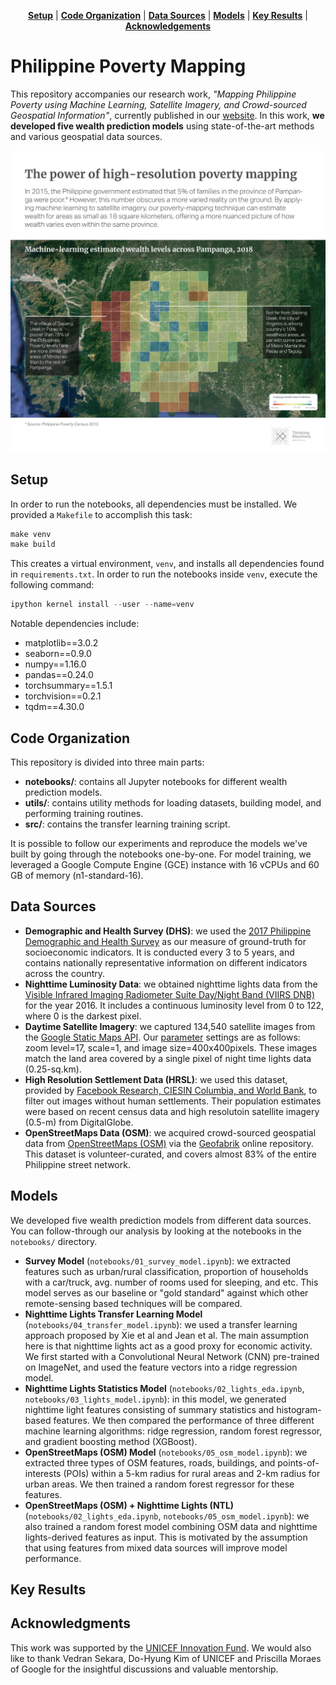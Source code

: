 <p align="center">
<b><a href="#setup">Setup</a></b>
|
<b><a href="#code-organization">Code Organization</a></b>
|
<b><a href="#data-sources">Data Sources</a></b>
|
<b><a href="#models">Models</a></b>
|
<b><a href="#key-results">Key Results</a></b>
|
<b><a href="#acknowledgements">Acknowledgements</a></b>
</p>

# Philippine Poverty Mapping

This repository accompanies our research work, *"Mapping Philippine Poverty
using Machine Learning, Satellite Imagery, and Crowd-sourced Geospatial
Information"*, currently published in our
[website](https://stories.thinkingmachin.es/philippines-most-vulnerable-communities/).
In this work, **we developed five wealth prediction models** using
state-of-the-art methods and various geospatial data sources.

![pampanga map](./assets/pampanga-map.jpg)


## Setup

In order to run the notebooks, all dependencies must be installed. We provided
a `Makefile` to accomplish this task:

```s
make venv
make build
```

This creates a virtual environment, `venv`, and installs all dependencies found
in `requirements.txt`. In order to run the notebooks inside `venv`, execute the
following command:

```s
ipython kernel install --user --name=venv
```

Notable dependencies include:
- matplotlib==3.0.2
- seaborn==0.9.0
- numpy==1.16.0
- pandas==0.24.0
- torchsummary==1.5.1
- torchvision==0.2.1
- tqdm==4.30.0

## Code Organization 

This repository is divided into three main parts:
- **notebooks/**: contains all Jupyter notebooks for different wealth
    prediction models.
- **utils/**: contains utility methods for loading datasets, building model, and
   performing training routines. 
- **src/**: contains the transfer learning training script.

It is possible to follow our experiments and reproduce the models we've built
by going through the notebooks one-by-one. For model training, we leveraged a
Google Compute Engine (GCE) instance with 16 vCPUs and 60 GB of memory
(n1-standard-16). 

## Data Sources

- **Demographic and Health Survey (DHS)**: we used the [2017 Philippine
    Demographic and Health Survey](https://dhsprogram.com/) as our measure of
    ground-truth for socioeconomic indicators. It is conducted every 3 to 5
    years, and contains nationally representative information on different
    indicators across the country. 
- **Nighttime Luminosity Data**: we obtained nighttime lights data from the
    [Visible Infrared Imaging Radiometer Suite Day/Night Band (VIIRS
    DNB)](https://ngdc.noaa.gov/eog/viirs/download_dnb_composites.html) for the
    year 2016. It includes a continuous luminosity level from 0 to 122, where 0
    is the darkest pixel.
- **Daytime Satellite Imagery**: we captured 134,540 satellite images from the
    [Google Static Maps
    API](https://developers.google.com/maps/documentation/maps-static/intro).
    Our
    [parameter](https://developers.google.com/maps/documentation/maps-static/dev-guide)
    settings are as follows: zoom level=17, scale=1, and image
    size=400x400pixels. These images match the land area covered by a single
    pixel of night time lights data (0.25-sq.km). 
- **High Resolution Settlement Data (HRSL)**: we used this dataset, provided by
    [Facebook Research, CIESIN Columbia, and World
    Bank](https://www.ciesin.columbia.edu/data/hrsl/), to filter out images
    without human settlements. Their population estimates were based on recent
    census data and high resolutoin satellite imagery (0.5-m) from
    DigitalGlobe.
- **OpenStreetMaps Data (OSM)**: we acquired crowd-sourced geospatial data from
    [OpenStreetMaps (OSM)](https://www.openstreetmap.org) via the
    [Geofabrik](https://www.geofabrik.de/) online repository. This dataset is
    volunteer-curated, and covers almost 83% of the entire Philippine street
    network.

## Models

We developed five wealth prediction models from different data sources. You can
follow-through our analysis by looking at the notebooks in the `notebooks/`
directory.

- **Survey Model** (`notebooks/01_survey_model.ipynb`): we extracted features
    such as urban/rural classification, proportion of households with a
    car/truck, avg. number of rooms used for sleeping, and etc. This model
    serves as our baseline or "gold standard" against which other
    remote-sensing based techniques will be compared.
- **Nighttime Lights Transfer Learning Model** (`notebooks/04_transfer_model.ipynb`): we used
    a transfer learning approach proposed by Xie et al and Jean et al. The main
    assumption here is that nighttime lights act as a good proxy for economic
    activity. We first started with a Convolutional Neural Network (CNN)
    pre-trained on ImageNet, and used the feature vectors into a ridge
    regression model.
- **Nighttime Lights Statistics Model** (`notebooks/02_lights_eda.ipynb`,
    `notebooks/03_lights_model.ipynb`): in this model, we generated nighttime
    light features consisting of summary statistics and histogram-based
    features. We then compared the performance of three different machine
    learning algorithms: ridge regression, random forest regressor, and
    gradient boosting method (XGBoost).
- **OpenStreetMaps (OSM) Model** (`notebooks/05_osm_model.ipynb`): we extracted three
    types of OSM features, roads, buildings, and points-of-interests (POIs)
    within a 5-km radius for rural areas and 2-km radius for urban areas. We
    then trained a random forest regressor for these features.
- **OpenStreetMaps (OSM) + Nighttime Lights (NTL)**
    (`notebooks/02_lights_eda.ipynb`, `notebooks/05_osm_model.ipynb`): we also
    trained a random forest model combining OSM data and nighttime
    lights-derived features as input. This is motivated by the assumption that
    using features from mixed data sources will improve model performance.

## Key Results


## Acknowledgments

This work was supported by the [UNICEF Innovation
Fund](https://unicefinnovationfund.org/). We would also like to thank Vedran
Sekara, Do-Hyung Kim of UNICEF and Priscilla Moraes of Google for the
insightful discussions and valuable mentorship.



